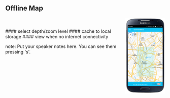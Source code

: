 ##  Offline Map

<img style="background:none; border:none; box-shadow:none; float:right; max-width: 25%; max-height: 25%; " src="resources/tmom-12.png">
<BR/><BR/>
#### select depth/zoom level
#### cache to local storage
#### view when no internet connectivity

note:
    Put your speaker notes here.
    You can see them pressing 's'.
